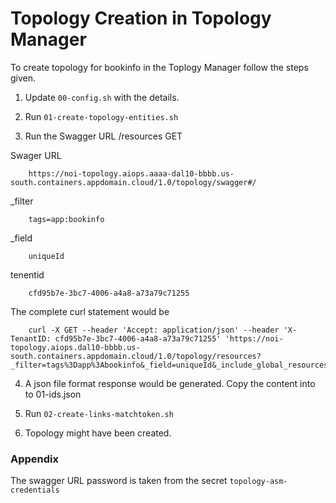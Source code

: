 # Topology Creation in Topology Manager

To create topology for bookinfo in the Toplogy Manager follow the steps given.

1. Update `00-config.sh` with the details.

2. Run `01-create-topology-entities.sh`

3. Run the Swagger URL /resources GET

Swager URL

```
    https://noi-topology.aiops.aaaa-dal10-bbbb.us-south.containers.appdomain.cloud/1.0/topology/swagger#/
```


_filter	
```    
    tags=app:bookinfo
```
   
_field
```    
    uniqueId
```

tenentid
```    
    cfd95b7e-3bc7-4006-a4a8-a73a79c71255
```

The complete curl statement would be 

```
    curl -X GET --header 'Accept: application/json' --header 'X-TenantID: cfd95b7e-3bc7-4006-a4a8-a73a79c71255' 'https://noi-topology.aiops.dal10-bbbb.us-south.containers.appdomain.cloud/1.0/topology/resources?_filter=tags%3Dapp%3Abookinfo&_field=uniqueId&_include_global_resources=false&_include_count=false&_include_status=false&_include_status_severity=false&_include_metadata=false&_return_composites=false'

```

4. A json file format response would be generated. Copy the content into to 01-ids.json

5. Run `02-create-links-matchtoken.sh`

6. Topology might have been created.

### Appendix

The swagger URL password is taken from the secret `topology-asm-credentials`

